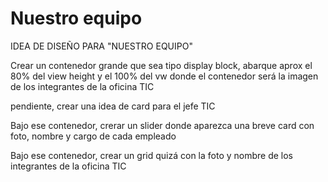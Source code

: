 # Nuestro equipo
IDEA DE DISEÑO PARA "NUESTRO EQUIPO"

Crear un contenedor grande que sea tipo display block, abarque aprox el 80% del view height y el 100% del vw
donde el contenedor será la imagen de los integrantes de la oficina TIC

pendiente, crear una idea de card para el jefe TIC

Bajo ese contenedor, crerar un slider donde aparezca una breve card con foto, nombre y cargo de cada empleado

Bajo ese contenedor, crear un grid quizá con la foto y nombre de los integrantes de la oficina TIC